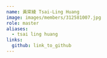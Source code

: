 ```yaml
---
name: 黃寀綾 Tsai-Ling Huang 
image: images/members/312581007.jpg 
role: master
aliases:
  - tsai ling huang
links:
  github: link_to_github 
---
```

